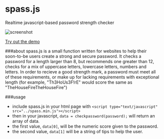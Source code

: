 spass.js
========

Realtime javascript-based password strength checker

![screenshot](http://i.imgur.com/Zd8HG74.gif)

[Try out the demo](http://codezombie.github.io/spass.js)

###about
spass.js is a small function written for websites to help their soon-to-be users create a strong and secure password.
It checks a password for a length larger than 8, but recommends one greater than 12, checks for a mix of uppercase letters, lowercase letters, numbers and letters. In order to recieve a good strength mark, a password must meet all of these requirements, or make up for lacking requirements with exceptional length (for example, "Th3HoUs3F!rE" would score the same as "TheHouseFireTheHouseFire")

###usage
+ include spass.js in your html page with `<script type="text/javascript" src="../spass.min.js"></script>`
+ then in your javascript, `data = checkpassword(password);` will return an array of data.
+ the first value, `data[0]`, will be the numeric score given to the password.
+ the second value, `data[1]` will be a string of tips to help the user.
